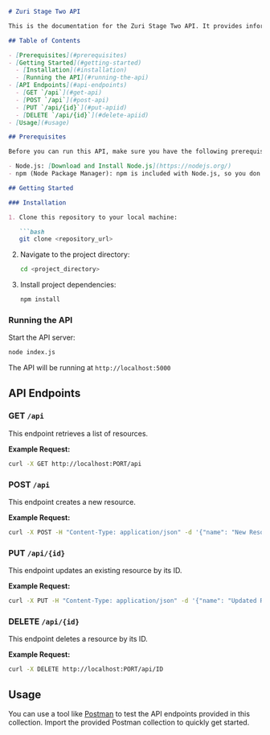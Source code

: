 

```markdown
# Zuri Stage Two API

This is the documentation for the Zuri Stage Two API. It provides information on how to set up, run, and use the API for various CRUD operations.

## Table of Contents

- [Prerequisites](#prerequisites)
- [Getting Started](#getting-started)
  - [Installation](#installation)
  - [Running the API](#running-the-api)
- [API Endpoints](#api-endpoints)
  - [GET `/api`](#get-api)
  - [POST `/api`](#post-api)
  - [PUT `/api/{id}`](#put-apiid)
  - [DELETE `/api/{id}`](#delete-apiid)
- [Usage](#usage)

## Prerequisites

Before you can run this API, make sure you have the following prerequisites installed:

- Node.js: [Download and Install Node.js](https://nodejs.org/)
- npm (Node Package Manager): npm is included with Node.js, so you don't need to install it separately.

## Getting Started

### Installation

1. Clone this repository to your local machine:

   ```bash
   git clone <repository_url>
   ```

2. Navigate to the project directory:

   ```bash
   cd <project_directory>
   ```

3. Install project dependencies:

   ```bash
   npm install
   ```

### Running the API

Start the API server:

```bash
node index.js
```

The API will be running at `http://localhost:5000`

## API Endpoints

### GET `/api`

This endpoint retrieves a list of resources.

**Example Request:**

```bash
curl -X GET http://localhost:PORT/api
```

### POST `/api`

This endpoint creates a new resource.

**Example Request:**

```bash
curl -X POST -H "Content-Type: application/json" -d '{"name": "New Resource Name"}' http://localhost:PORT/api
```

### PUT `/api/{id}`

This endpoint updates an existing resource by its ID.

**Example Request:**

```bash
curl -X PUT -H "Content-Type: application/json" -d '{"name": "Updated Resource Name"}' http://localhost:PORT/api/ID
```

### DELETE `/api/{id}`

This endpoint deletes a resource by its ID.

**Example Request:**

```bash
curl -X DELETE http://localhost:PORT/api/ID
```

## Usage

You can use a tool like [Postman](https://www.postman.com/) to test the API endpoints provided in this collection. Import the provided Postman collection to quickly get started.



